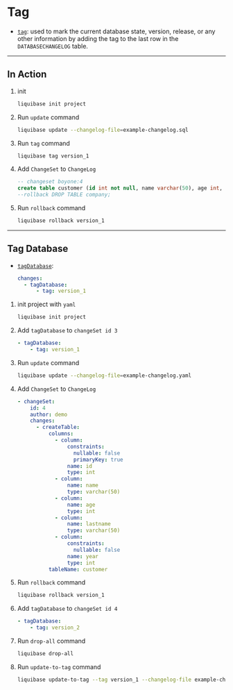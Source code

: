 # Tag

- [`tag`](https://docs.liquibase.com/commands/utility/tag.html): used to mark the current database state, version, release, or any other information by adding the tag to the last row in the `DATABASECHANGELOG` table.

---

## In Action

1. init

   ```sh
   liquibase init project
   ```

2. Run `update` command

   ```sh
   liquibase update --changelog-file=example-changelog.sql
   ```

3. Run `tag` command

   ```sh
   liquibase tag version_1
   ```

4. Add `ChangeSet` to `ChangeLog`

   ```sql
   -- changeset boyone:4
   create table customer (id int not null, name varchar(50), age int, lastname varchar(50), "year" int not null, constraint constraint_5 primary key (id));
   --rollback DROP TABLE company;
   ```

5. Run `rollback` command

   ```sh
   liquibase rollback version_1
   ```

---

## Tag Database

- [`tagDatabase`](https://docs.liquibase.com/change-types/tag-database.html):

  ```yaml
  changes:
    - tagDatabase:
        - tag: version_1
  ```

1. init project with `yaml`

   ```sh
   liquibase init project
   ```

2. Add `tagDatabase` to `changeSet id 3`

   ```yaml
   - tagDatabase:
       - tag: version_1
   ```

3. Run `update` command

   ```sh
   liquibase update --changelog-file=example-changelog.yaml
   ```

4. Add `ChangeSet` to `ChangeLog`

   ```yaml
   - changeSet:
       id: 4
       author: demo
       changes:
         - createTable:
             columns:
               - column:
                   constraints:
                     nullable: false
                     primaryKey: true
                   name: id
                   type: int
               - column:
                   name: name
                   type: varchar(50)
               - column:
                   name: age
                   type: int
               - column:
                   name: lastname
                   type: varchar(50)
               - column:
                   constraints:
                     nullable: false
                   name: year
                   type: int
             tableName: customer
   ```

5. Run `rollback` command

   ```sh
   liquibase rollback version_1
   ```

6. Add `tagDatabase` to `changeSet id 4`

   ```yaml
   - tagDatabase:
       - tag: version_2
   ```

7. Run `drop-all` command

    ```sh
    liquibase drop-all
    ```

8. Run `update-to-tag` command

    ```sh
    liquibase update-to-tag --tag version_1 --changelog-file example-changelog.yaml
    ```